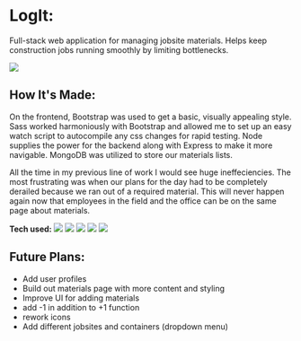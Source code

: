 

# LogIt: <a target="_blank" href="" ></a> 
Full-stack web application for managing jobsite materials. Helps keep construction jobs running smoothly by limiting bottlenecks.


<img src=https://user-images.githubusercontent.com/97787737/175576763-2f60f671-129d-4630-b9f7-e0d7999cc5ff.png>


## How It's Made:
On the frontend, Bootstrap was used to get a basic, visually appealing style.  Sass worked harmoniously with Bootstrap and allowed me to set up an easy watch script to autocompile any css changes for rapid testing.  Node supplies the power for the backend along with Express to make it more navigable.  MongoDB was utilized to store our materials lists.

All the time in my previous line of work I would see huge ineffeciencies.  The most frustrating was when our plans for the day had to be completely derailed because we ran out of a required material.  This will never happen again now that employees in the field and the office can be on the same page about materials.

**Tech used:** 
    <img src="https://img.shields.io/static/v1?label=|&message=SASS&color=2b625f&style=plastic&logo=sass"/>
    <img src="https://img.shields.io/static/v1?label=|&message=BOOTSTRAP&color=316c5e&style=plastic&logo=bootstrap"/>
    <img src="https://img.shields.io/static/v1?label=|&message=NODE.JS&color=43853D&style=plastic&logo=Node.js"/>
    <img src="https://img.shields.io/static/v1?label=|&message=EXPRESS&color=bbb111&style=plastic&logo=express"/>
    <img src="https://img.shields.io/static/v1?label=|&message=MONGO-DB&color=cdd148&style=plastic&logo=mongodb"/>
    


## Future Plans:

- Add user profiles
- Build out materials page with more content and styling
- Improve UI for adding materials
-   add -1 in addition to +1 function
-   rework icons
- Add different jobsites and containers (dropdown menu)
